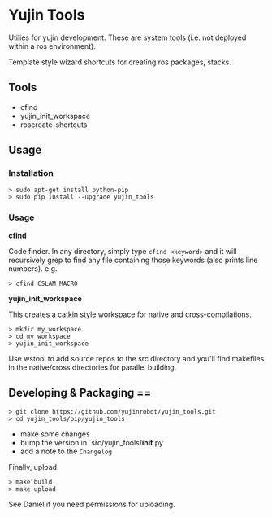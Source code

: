 Yujin Tools
=========

Utilies for yujin development. These are system tools (i.e. not deployed within a 
ros environment).

Template style wizard shortcuts for creating ros packages, stacks.

## Tools

* cfind 
* yujin_init_workspace
* roscreate-shortcuts

## Usage

### Installation

    > sudo apt-get install python-pip
    > sudo pip install --upgrade yujin_tools

### Usage

**cfind**

Code finder. In any directory, simply type `cfind <keyword>` and it will recursively grep to find
any file containing those keywords (also prints line numbers). e.g.

    > cfind CSLAM_MACRO

**yujin_init_workspace**

This creates a catkin style workspace for native and cross-compilations.

    > mkdir my_workspace
    > cd my_workspace
    > yujin_init_workspace

Use wstool to add source repos to the src directory and you'll find 
makefiles in the native/cross directories for parallel building.


## Developing & Packaging ==

    > git clone https://github.com/yujinrobot/yujin_tools.git
    > cd yujin_tools/pip/yujin_tools

* make some changes
* bump the version in `src/yujin_tools/__init__.py
* add a note to the `Changelog`

Finally, upload

    > make build
    > make upload

See Daniel if you need permissions for uploading.
